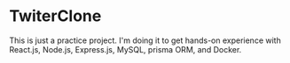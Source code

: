 # TwiterClone
This is just a practice project. I'm doing it to get hands-on experience with React.js, Node.js, Express.js, MySQL, prisma ORM, and Docker.
